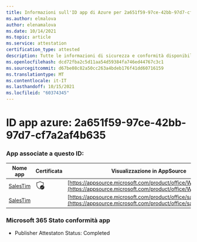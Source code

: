 ```yaml
---
title: Informazioni sull'ID app di Azure per 2a651f59-97ce-42bb-97d7-cf7a2af4b635
ms.author: elmalova
author: elenamalova
ms.date: 10/14/2021
ms.topic: article
ms.service: attestation
certification_type: attested
description: Tutte le informazioni di sicurezza e conformità disponibili per 2a651f59-97ce-42bb-97d7-cf7a2af4b635.
ms.openlocfilehash: dcd72fba2c5d11aa54d59384fa746ed44767c3c1
ms.sourcegitcommit: d67be08c82a50cc263a4bdeb176f41dd60716159
ms.translationtype: MT
ms.contentlocale: it-IT
ms.lasthandoff: 10/15/2021
ms.locfileid: "60374345"
---
```

# <a name="azure-app-id-2a651f59-97ce-42bb-97d7-cf7a2af4b635"></a>ID app azure: 2a651f59-97ce-42bb-97d7-cf7a2af4b635


### <a name="apps-associated-with-this-id"></a>App associate a questo ID:
| **Nome app** | **Certificata** | **Visualizzazione in AppSource** |
|--------------|---------------|-----------------------|
| [SalesTim](https://docs.microsoft.com/microsoft-365-app-certification/forward/WA200001393) | <img alt="Certified application badge" src="../media/certified-badge.png" height="25" width="25" /> | [https://appsource.microsoft.com/product/office/WA200001393](https://appsource.microsoft.com/product/office/WA200001393) |
| [SalesTim](https://docs.microsoft.com/microsoft-365-app-certification/forward/salestim.salestim) |  | [https://appsource.microsoft.com/product/office/salestim.salestim](https://appsource.microsoft.com/product/office/salestim.salestim) |

### <a name="microsoft-365-app-compliance-status"></a>Microsoft 365 Stato conformità app
- Publisher Attestaton Status: Completed
